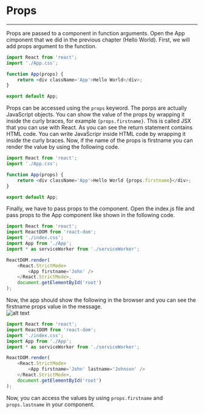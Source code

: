 # Props

---

Props are passed to a component in function arguments. Open the App cimponent that we did in the previous chapter (Hello World). First, we will add props argument to the function.

```javascript
import React from 'react';
import './App.css';

function App(props) {
	return <div className='App'>Hello World</div>;
}

export default App;
```

Props can be accessed using the `props` keyword. The porps are actually JavaScript objects. You can show the value of the props by wrapping it inside the curly braces, for example `{props.firstname}`. This is called JSX that you can use with React. As you can see the return statement contains HTML code. You can write JavaScripr inside HTML code by wrapping it inside the curly braces. Now, if the name of the props is firstname you can render the value by using the following code.

```javascript
import React from 'react';
import './App.css';

function App(props) {
	return <div className='App'>Hello World {props.firstname}</div>;
}

export default App;
```

Finally, we have to pass props to the component. Open the index.js file and pass props to the App component like shown in the following code.

```javascript
import React from 'react';
import ReactDOM from 'react-dom';
import './index.css';
import App from './App';
import * as serviceWorker from './serviceWorker';

ReactDOM.render(
	<React.StrictMode>
		<App firstname='John' />
	</React.StrictMode>,
	document.getElementById('root')
);
```

Now, the app should show the following in the browser and you can see the firstname props value in the message. <br/>
![alt text](https://vw4.viope.com/content/f291e5c33c58690b4f4d7e169eb527e8c0039166/ReactProps.PNG)

```javascript
import React from 'react';
import ReactDOM from 'react-dom';
import './index.css';
import App from './App';
import * as serviceWorker from './serviceWorker';

ReactDOM.render(
	<React.StrictMode>
		<App firstname='John' lastname='Johnson' />
	</React.StrictMode>,
	document.getElementById('root')
);
```

Now, you can access the values by using `props.firstname` and `props.lastname` in your component.
